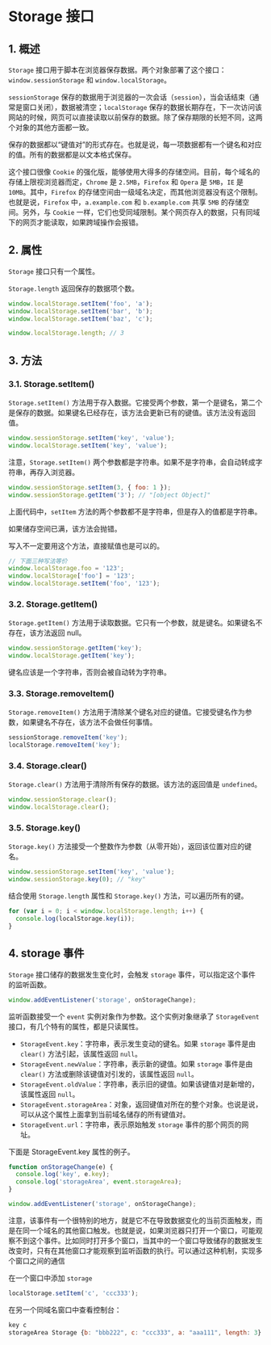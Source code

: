 # Storage 接口

## 1. 概述

`Storage` 接口用于脚本在浏览器保存数据。两个对象部署了这个接口：`window.sessionStorage` 和 `window.localStorage`。

`sessionStorage` 保存的数据用于浏览器的一次会话（`session`），当会话结束（通常是窗口关闭），数据被清空；`localStorage` 保存的数据长期存在，下一次访问该网站的时候，网页可以直接读取以前保存的数据。除了保存期限的长短不同，这两个对象的其他方面都一致。

保存的数据都以“键值对”的形式存在。也就是说，每一项数据都有一个键名和对应的值。所有的数据都是以文本格式保存。

这个接口很像 `Cookie` 的强化版，能够使用大得多的存储空间。目前，每个域名的存储上限视浏览器而定，`Chrome` 是 `2.5MB`，`Firefox` 和 `Opera` 是 `5MB`，`IE` 是 `10MB`。其中，`Firefox` 的存储空间由一级域名决定，而其他浏览器没有这个限制。也就是说，`Firefox` 中，`a.example.com` 和 `b.example.com` 共享 `5MB` 的存储空间。另外，与 `Cookie` 一样，它们也受同域限制。某个网页存入的数据，只有同域下的网页才能读取，如果跨域操作会报错。

## 2. 属性

`Storage` 接口只有一个属性。

`Storage.length` 返回保存的数据项个数。

```javascript
window.localStorage.setItem('foo', 'a');
window.localStorage.setItem('bar', 'b');
window.localStorage.setItem('baz', 'c');

window.localStorage.length; // 3
```

## 3. 方法

### 3.1. Storage.setItem()

`Storage.setItem()` 方法用于存入数据。它接受两个参数，第一个是键名，第二个是保存的数据。如果键名已经存在，该方法会更新已有的键值。该方法没有返回值。

```javascript
window.sessionStorage.setItem('key', 'value');
window.localStorage.setItem('key', 'value');
```

注意，`Storage.setItem()` 两个参数都是字符串。如果不是字符串，会自动转成字符串，再存入浏览器。

```javascript
window.sessionStorage.setItem(3, { foo: 1 });
window.sessionStorage.getItem('3'); // "[object Object]"
```

上面代码中，`setItem` 方法的两个参数都不是字符串，但是存入的值都是字符串。

如果储存空间已满，该方法会抛错。

写入不一定要用这个方法，直接赋值也是可以的。

```javascript
// 下面三种写法等价
window.localStorage.foo = '123';
window.localStorage['foo'] = '123';
window.localStorage.setItem('foo', '123');
```

### 3.2. Storage.getItem()

`Storage.getItem()` 方法用于读取数据。它只有一个参数，就是键名。如果键名不存在，该方法返回 null。

```javascript
window.sessionStorage.getItem('key');
window.localStorage.getItem('key');
```

键名应该是一个字符串，否则会被自动转为字符串。

### 3.3. Storage.removeItem()

`Storage.removeItem()` 方法用于清除某个键名对应的键值。它接受键名作为参数，如果键名不存在，该方法不会做任何事情。

```javascript
sessionStorage.removeItem('key');
localStorage.removeItem('key');
```

### 3.4. Storage.clear()

`Storage.clear()` 方法用于清除所有保存的数据。该方法的返回值是 `undefined`。

```javascript
window.sessionStorage.clear();
window.localStorage.clear();
```

### 3.5. Storage.key()

`Storage.key()` 方法接受一个整数作为参数（从零开始），返回该位置对应的键名。

```javascript
window.sessionStorage.setItem('key', 'value');
window.sessionStorage.key(0); // "key"
```

结合使用 `Storage.length` 属性和 `Storage.key()` 方法，可以遍历所有的键。

```javascript
for (var i = 0; i < window.localStorage.length; i++) {
  console.log(localStorage.key(i));
}
```

## 4. storage 事件

`Storage` 接口储存的数据发生变化时，会触发 `storage` 事件，可以指定这个事件的监听函数。

```javascript
window.addEventListener('storage', onStorageChange);
```

监听函数接受一个 `event` 实例对象作为参数。这个实例对象继承了 `StorageEvent` 接口，有几个特有的属性，都是只读属性。

- `StorageEvent.key`：字符串，表示发生变动的键名。如果 `storage` 事件是由 `clear()` 方法引起，该属性返回 `null`。
- `StorageEvent.newValue`：字符串，表示新的键值。如果 `storage` 事件是由 `clear()` 方法或删除该键值对引发的，该属性返回 `null`。
- `StorageEvent.oldValue`：字符串，表示旧的键值。如果该键值对是新增的，该属性返回 `null`。
- `StorageEvent.storageArea`：对象，返回键值对所在的整个对象。也说是说，可以从这个属性上面拿到当前域名储存的所有键值对。
- `StorageEvent.url`：字符串，表示原始触发 `storage` 事件的那个网页的网址。

下面是 StorageEvent.key 属性的例子。

```javascript
function onStorageChange(e) {
  console.log('key', e.key);
  console.log('storageArea', event.storageArea);
}

window.addEventListener('storage', onStorageChange);
```

注意，该事件有一个很特别的地方，就是它不在导致数据变化的当前页面触发，而是在同一个域名的其他窗口触发。也就是说，如果浏览器只打开一个窗口，可能观察不到这个事件。比如同时打开多个窗口，当其中的一个窗口导致储存的数据发生改变时，只有在其他窗口才能观察到监听函数的执行。可以通过这种机制，实现多个窗口之间的通信

在一个窗口中添加 `storage`

```javascript
localStorage.setItem('c', 'ccc333');
```

在另一个同域名窗口中查看控制台：

```javascript
key c
storageArea Storage {b: "bbb222", c: "ccc333", a: "aaa111", length: 3}
```
